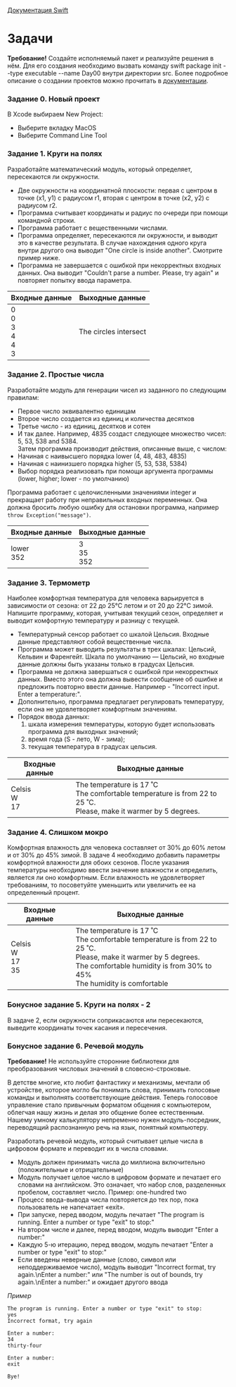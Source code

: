 
[Документация Swift](https://docs.swift.org/swift-book/LanguageGuide/)

# Задачи

**Требование!** Создайте исполняемый пакет и реализуйте решения в нём. Для его создания необходимо вызвать команду swift package init --type executable --name Day00 внутри директории src. Более подробное описание о создании проектов можно прочитать в [документации](https://www.swift.org/getting-started/).

### Задание 0. Новый проект
В Xcode выбираем New Project: 
- Выберите вкладку MacOS
- Выберите Command Line Tool


### Задание 1. Круги на полях
Разработайте математический модуль, который определяет, пересекаются ли окружности.

- Две окружности на координатной плоскости: первая с центром в точке (x1, y1) с радиусом r1, вторая с центром в точке (x2, y2) с радиусом r2.
- Программа считывает координаты и радиус по очереди при помощи командной строки. 
- Программа работает с вещественными числами.
- Программа определяет, пересекаются ли окружности, и выводит это в качестве результата. В случае нахождения одного круга внутри другого она выводит "One circle is inside another". Смотрите пример ниже.
- Программа не завершается с ошибкой при некорректных входных данных. Она выводит "Couldn't parse a number. Please, try again" и повторяет попытку ввода параметра.

| Входные данные | Выходные данные |
| ------ | ------ |
| 0<br/>  0 <br/> 3 <br/> 4 <br/> 4 <br/> 3 <br/> | The circles intersect |

### Задание 2. Простые числа
Разработайте модуль для генерации чисел из заданного по следующим правилам:
- Первое число эквивалентно единицам
- Второе число создается из единиц и количества десятков
- Третье число - из единиц, десятков и сотен
- И так далее. Например, 4835 создаст следующее множество чисел: 5, 53, 538 and 5384.  
Затем программа производит действия, описанные выше, с числом:
- Начиная с наивысшего порядка lower (4, 48, 483, 4835)
- Начиная с наинизшего порядка higher (5, 53, 538, 5384)
- Выбор порядка реализовать при помощи аргумента программы (lower, higher; lower - по умолчанию)

Программа работает с целочисленными значениями integer и прекращает работу при неправильных входных переменных. Она должна бросить любую ошибку для остановки программа, например `throw Exception("message")`.

| Входные данные | Выходные данные |
| ------ | ------ |
| lower<br/> 352 | 3 <br/> 35 <br/> 352 |


### Задание 3. Термометр 
Наиболее комфортная температура для человека варьируется в зависимости от сезона: от 22 до 25°C летом и от 20 до 22°C зимой. Напишите программу, которая, учитывая текущий сезон, определяет и выводит комфортную температуру и разницу с текущей.
- Температурный сенсор работает со шкалой Цельсия. Входные данные представляют собой вещественные числа.
- Программа может выводить результаты в трех шкалах: Цельсий, Кельвин и Фаренгейт. Шкала по умолчанию — Цельсий, но входные данные должны быть указаны только в градусах Цельсия.
- Программа не должна завершаться с ошибкой при некорректных данных. Вместо этого она должна вывести сообщение об ошибке и предложить повторно ввести данные. Например - "Incorrect input. Enter a temperature:".
- Дополнительно, программа предлагает регулировать температуру, если она не удовлетворяет комфортным значениям.
- Порядок ввода данных:
  1. шкала измерения температуры, которую будет использовать программа для выходных значений;
  2. время года (S - лето, W - зима);
  3. текущая температура в градусах цельсия.

| Входные данные | Выходные данные |
| ------ | ------ |
| Celsis<br/>  W <br/> 17 <br/>  | The temperature is 17 ˚C <br/> The comfortable temperature is from 22 to 25 ˚C. <br/>Please, make it warmer by 5 degrees.|



### Задание 4. Слишком мокро
Комфортная влажность для человека составляет от 30% до 60% летом и от 30% до 45% зимой. В задаче 4 необходимо добавить параметры комфортной влажности для обоих сезонов. После указания температуры необходимо ввести значение влажности и определить, является ли оно комфортным. Если влажность не удовлетворяет требованиям, то посоветуйте уменьшить или увеличить ее на определенный процент.

| Входные данные | Выходные данные |
| ------ | ------ |
| Celsis<br/>  W <br/> 17 <br/> 35 <br/>  | The temperature is 17 ˚C <br/> The comfortable temperature is from 22 to 25 ˚C. <br/>Please, make it warmer by 5 degrees. <br/> The comfortable humidity is from 30% to 45% <br/>The humidity is comfortable|



### Бонусное задание 5. Круги на полях - 2
В задаче 2, если окружности соприкасаются или пересекаются, выведите координаты точек касания и пересечения.

### Бонусное задание 6. Речевой модуль
**Требование!** Не используйте сторонние библиотеки для преобразования числовых значений в словесно-строковые.

В детстве многие, кто любит фантастику и механизмы, мечтали об устройстве, которое могло бы понимать слова, принимать голосовые команды и выполнять соответствующие действия. Теперь голосовое управление стало привычным форматом общения с компьютером, облегчая нашу жизнь и делая это общение более естественным. Нашему умному калькулятору непременно нужен модуль-посредник, переводящий распознанную речь на язык, понятный компьютеру.

Разработать речевой модуль, который считывает целые числа в цифровом формате и переводит их в числа словами.
- Модуль должен принимать числа до миллиона включительно (положительные и отрицательные)
- Модуль получает целое число в цифровом формате и печатает его словами на английском. Это означает, что набор слов, разделенных пробелом, составляет число. Пример: one-hundred two
- Процесс ввода-вывода числа повторяется до тех пор, пока пользователь не напечатает «exit».
- При запуске, перед вводом, модуль печатает "The program is running. Enter a number or type "exit" to stop:"
- На втором числе и далее, перед вводом, модуль выводит "Enter a number:"
- Каждую 5-ю итерацию, перед вводом, модуль печатает "Enter a number or type "exit" to stop:"
- Если введены неверные данные (слово, символ или неподдерживаемое число), модуль выводит "Incorrect format, try again.\nEnter a number:" или "The number is out of bounds, try again.\nEnter a number:" и ожидает другого ввода

_Пример_
```
The program is running. Enter a number or type "exit" to stop:
yes
Incorrect format, try again

Enter a number:
34
thirty-four

Enter a number:
exit

Bye!
```
